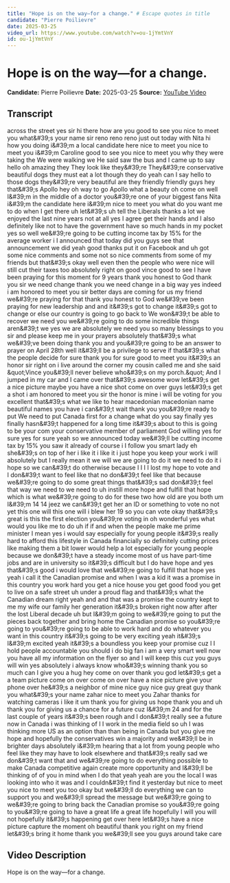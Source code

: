 ```yaml
---
title: "Hope is on the way—for a change." # Escape quotes in title
candidate: "Pierre Poilievre"
date: 2025-03-25
video_url: https://www.youtube.com/watch?v=ou-1jYmtVnY
id: ou-1jYmtVnY
---
```


# Hope is on the way—for a change.

**Candidate:** Pierre Poilievre
**Date:** 2025-03-25
**Source:** [YouTube Video](https://www.youtube.com/watch?v=ou-1jYmtVnY)

## Transcript

across the street yes sir hi there how are you good to see you nice to meet you what&amp;#39;s your name sir reno reno reno just out today with Nita hi how you doing i&amp;#39;m a local candidate here nice to meet you nice to meet you i&amp;#39;m Caroline good to see you nice to meet you why they were taking the We were walking we He said saw the bus and I came up to say hello oh amazing they They look like they&amp;#39;re They&amp;#39;re conservative beautiful dogs they must eat a lot though they do yeah can I say hello to those dogs they&amp;#39;re very beautiful are they friendly friendly guys hey that&amp;#39;s Apollo hey oh way to go Apollo what a beauty oh come on well I&amp;#39;m in the middle of a doctor you&amp;#39;re one of your biggest fans Nita i&amp;#39;m the candidate here i&amp;#39;m nice to meet you what do you want me to do when I get there uh let&amp;#39;s uh tell the Liberals thanks a lot we enjoyed the last nine years not at all yes I agree get their hands and I also definitely like not to have the government have so much hands in my pocket yes so well we&amp;#39;re going to be cutting income tax by 15% for the average worker i I announced that today did you guys see that announcement we did yeah good thanks put it on Facebook and uh got some nice comments and some not so nice comments from some of my friends but that&amp;#39;s okay well even then the people who were nice will still cut their taxes too absolutely right on good vince good to see I have been praying for this moment for 9 years thank you honest to God thank you sir we need change thank you we need change in a big way yes indeed i am honored to meet you sir better days are coming for us my friend we&amp;#39;re praying for that thank you honest to God we&amp;#39;ve been praying for new leadership and and it&amp;#39;s got to change it&amp;#39;s got to change or else our country is going to go back to We won&amp;#39;t be able to recover we need you we&amp;#39;re going to do some incredible things aren&amp;#39;t we yes we are absolutely we need you so many blessings to you sir and please keep me in your prayers absolutely that&amp;#39;s what we&amp;#39;ve been doing thank you and you&amp;#39;re going to be an answer to prayer on April 28th well it&amp;#39;ll be a privilege to serve if that&amp;#39;s what the people decide for sure thank you for sure good to meet you it&amp;#39;s an honor sir right on i live around the corner my cousin called me and she said &amp;quot;Vince you&amp;#39;ll never believe who&amp;#39;s on my porch.&amp;quot; And I jumped in my car and I came over that&amp;#39;s awesome wow let&amp;#39;s get a nice picture maybe you have a nice shot come on over guys let&amp;#39;s get a shot i am honored to meet you sir the honor is mine i will be voting for you excellent that&amp;#39;s what we like to hear macedonian macedonian name beautiful names you have i can&amp;#39;t wait thank you you&amp;#39;re ready to put We need to put Canada first for a change what do you say finally yes finally hasn&amp;#39;t happened for a long time it&amp;#39;s about to this is going to be your com your conservative member of parliament God willing yes for sure yes for sure yeah so we announced today we&amp;#39;ll be cutting income tax by 15% you saw it already of course i I follow you smart lady eh she&amp;#39;s on top of her i like it i like it i just hope you keep your work i will absolutely but I really mean it we will we are going to do it we need to do it i hope so we can&amp;#39;t do otherwise because I I I I lost my hope to vote and I don&amp;#39;t want to feel like that no don&amp;#39;t feel like that because we&amp;#39;re going to do some great things that&amp;#39;s sad don&amp;#39;t feel that way we need to we need to uh instill more hope and fulfill that hope which is what we&amp;#39;re going to do for these two how old are you both um I&amp;#39;m 14 14 jeez we can&amp;#39;t get her an ID or something to vote no not yet this one will this one will i blew her 19 so you can vote okay that&amp;#39;s great is this the first election you&amp;#39;re voting in oh wonderful yes what would you like me to do uh if if and when the people make me prime minister I mean yes i would say especially for young people it&amp;#39;s really hard to afford this lifestyle in Canada financially so definitely cutting prices like making them a bit lower would help a lot especially for young people because we don&amp;#39;t have a steady income most of us have part-time jobs and are in university so it&amp;#39;s difficult but I do have hope and yes that&amp;#39;s good i would love that we&amp;#39;re going to fulfill that hope yes yeah i call it the Canadian promise and when I was a kid it was a promise in this country you work hard you get a nice house you get good food you get to live on a safe street uh under a proud flag and that&amp;#39;s what the Canadian dream right yeah and and that was a promise the country kept to me my wife our family her generation it&amp;#39;s broken right now after after the lost Liberal decade uh but I&amp;#39;m going to we&amp;#39;re going to put the pieces back together and bring home the Canadian promise so you&amp;#39;re going to you&amp;#39;re going to be able to work hard and do whatever you want in this country it&amp;#39;s going to be very exciting yeah it&amp;#39;s I&amp;#39;m excited yeah it&amp;#39;s a boundless you keep your promise cuz I I hold people accountable you should i do big fan i am a very smart well now you have all my information on the flyer so and I will keep this cuz you guys will win yes absolutely i always know who&amp;#39;s winning thank you so much can I give you a hug hey come on over thank you god let&amp;#39;s get a a team picture come on over come on over have a nice picture give your phone over he&amp;#39;s a neighbor of mine nice guy nice guy great guy thank you what&amp;#39;s your name zahar nice to meet you Zahar thanks for watching cameras i like it um thank you for giving us hope thank you and uh thank you for giving us a chance for a future cuz I&amp;#39;m 24 and for the last couple of years it&amp;#39;s been rough and I don&amp;#39;t really see a future now in Canada i was thinking of I I work in the media field so uh I was thinking more US as an option than than being in Canada but you give me hope and hopefully the conservatives win a majority and we&amp;#39;ll be in brighter days absolutely i&amp;#39;m hearing that a lot from young people who feel like they may have to look elsewhere and that&amp;#39;s really sad we don&amp;#39;t want that and we&amp;#39;re going to do everything possible to make Canada competitive again create more opportunity and I&amp;#39;ll be thinking of of you in mind when I do that yeah yeah are you the local I was looking into who it was and I couldn&amp;#39;t find it yesterday but nice to meet you nice to meet you too okay but we&amp;#39;ll do everything we can to support you and we&amp;#39;ll spread the message but we&amp;#39;re going to we&amp;#39;re going to bring back the Canadian promise so you&amp;#39;re going to you&amp;#39;re going to have a great life a great life hopefully I will you will not hopefully it&amp;#39;s happening get over here let&amp;#39;s have a nice picture capture the moment oh beautiful thank you right on my friend let&amp;#39;s bring it home thank you we&amp;#39;ll see you guys around take care

## Video Description

Hope is on the way—for a change.